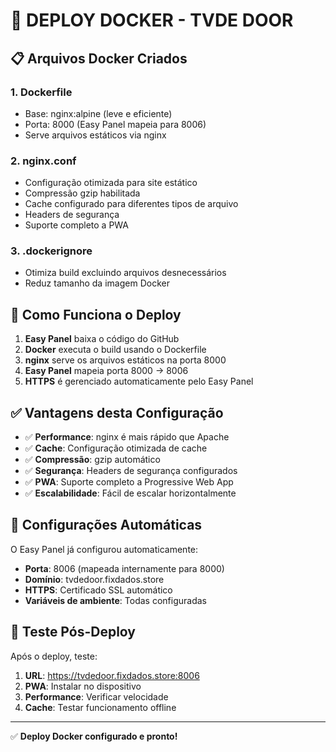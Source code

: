 # 🐳 DEPLOY DOCKER - TVDE DOOR

## 📋 Arquivos Docker Criados

### 1. Dockerfile
- Base: nginx:alpine (leve e eficiente)
- Porta: 8000 (Easy Panel mapeia para 8006)
- Serve arquivos estáticos via nginx

### 2. nginx.conf
- Configuração otimizada para site estático
- Compressão gzip habilitada
- Cache configurado para diferentes tipos de arquivo
- Headers de segurança
- Suporte completo a PWA

### 3. .dockerignore
- Otimiza build excluindo arquivos desnecessários
- Reduz tamanho da imagem Docker

## 🚀 Como Funciona o Deploy

1. **Easy Panel** baixa o código do GitHub
2. **Docker** executa o build usando o Dockerfile
3. **nginx** serve os arquivos estáticos na porta 8000
4. **Easy Panel** mapeia porta 8000 → 8006
5. **HTTPS** é gerenciado automaticamente pelo Easy Panel

## ✅ Vantagens desta Configuração

- ✅ **Performance**: nginx é mais rápido que Apache
- ✅ **Cache**: Configuração otimizada de cache
- ✅ **Compressão**: gzip automático
- ✅ **Segurança**: Headers de segurança configurados
- ✅ **PWA**: Suporte completo a Progressive Web App
- ✅ **Escalabilidade**: Fácil de escalar horizontalmente

## 🔧 Configurações Automáticas

O Easy Panel já configurou automaticamente:
- **Porta**: 8006 (mapeada internamente para 8000)
- **Domínio**: tvdedoor.fixdados.store
- **HTTPS**: Certificado SSL automático
- **Variáveis de ambiente**: Todas configuradas

## 📱 Teste Pós-Deploy

Após o deploy, teste:
1. **URL**: https://tvdedoor.fixdados.store:8006
2. **PWA**: Instalar no dispositivo
3. **Performance**: Verificar velocidade
4. **Cache**: Testar funcionamento offline

---
✅ **Deploy Docker configurado e pronto!**
